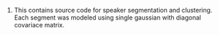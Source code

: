 1. This contains source code for speaker segmentation and clustering.
Each segment was modeled using single gaussian with diagonal covariace matrix.




